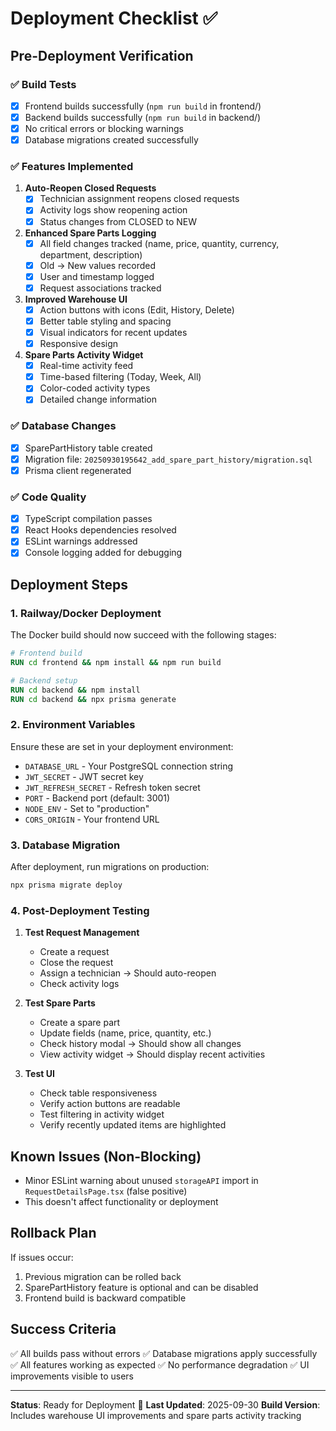 # Deployment Checklist ✅

## Pre-Deployment Verification

### ✅ Build Tests
- [x] Frontend builds successfully (`npm run build` in frontend/)
- [x] Backend builds successfully (`npm run build` in backend/)
- [x] No critical errors or blocking warnings
- [x] Database migrations created successfully

### ✅ Features Implemented
1. **Auto-Reopen Closed Requests**
   - [x] Technician assignment reopens closed requests
   - [x] Activity logs show reopening action
   - [x] Status changes from CLOSED to NEW

2. **Enhanced Spare Parts Logging**
   - [x] All field changes tracked (name, price, quantity, currency, department, description)
   - [x] Old → New values recorded
   - [x] User and timestamp logged
   - [x] Request associations tracked

3. **Improved Warehouse UI**
   - [x] Action buttons with icons (Edit, History, Delete)
   - [x] Better table styling and spacing
   - [x] Visual indicators for recent updates
   - [x] Responsive design

4. **Spare Parts Activity Widget**
   - [x] Real-time activity feed
   - [x] Time-based filtering (Today, Week, All)
   - [x] Color-coded activity types
   - [x] Detailed change information

### ✅ Database Changes
- [x] SparePartHistory table created
- [x] Migration file: `20250930195642_add_spare_part_history/migration.sql`
- [x] Prisma client regenerated

### ✅ Code Quality
- [x] TypeScript compilation passes
- [x] React Hooks dependencies resolved
- [x] ESLint warnings addressed
- [x] Console logging added for debugging

## Deployment Steps

### 1. Railway/Docker Deployment
The Docker build should now succeed with the following stages:

```dockerfile
# Frontend build
RUN cd frontend && npm install && npm run build

# Backend setup
RUN cd backend && npm install
RUN cd backend && npx prisma generate
```

### 2. Environment Variables
Ensure these are set in your deployment environment:
- `DATABASE_URL` - Your PostgreSQL connection string
- `JWT_SECRET` - JWT secret key
- `JWT_REFRESH_SECRET` - Refresh token secret
- `PORT` - Backend port (default: 3001)
- `NODE_ENV` - Set to "production"
- `CORS_ORIGIN` - Your frontend URL

### 3. Database Migration
After deployment, run migrations on production:
```bash
npx prisma migrate deploy
```

### 4. Post-Deployment Testing
1. **Test Request Management**
   - Create a request
   - Close the request
   - Assign a technician → Should auto-reopen
   - Check activity logs

2. **Test Spare Parts**
   - Create a spare part
   - Update fields (name, price, quantity, etc.)
   - Check history modal → Should show all changes
   - View activity widget → Should display recent activities

3. **Test UI**
   - Check table responsiveness
   - Verify action buttons are readable
   - Test filtering in activity widget
   - Verify recently updated items are highlighted

## Known Issues (Non-Blocking)
- Minor ESLint warning about unused `storageAPI` import in `RequestDetailsPage.tsx` (false positive)
- This doesn't affect functionality or deployment

## Rollback Plan
If issues occur:
1. Previous migration can be rolled back
2. SparePartHistory feature is optional and can be disabled
3. Frontend build is backward compatible

## Success Criteria
✅ All builds pass without errors
✅ Database migrations apply successfully  
✅ All features working as expected
✅ No performance degradation
✅ UI improvements visible to users

---
**Status**: Ready for Deployment 🚀
**Last Updated**: 2025-09-30
**Build Version**: Includes warehouse UI improvements and spare parts activity tracking
